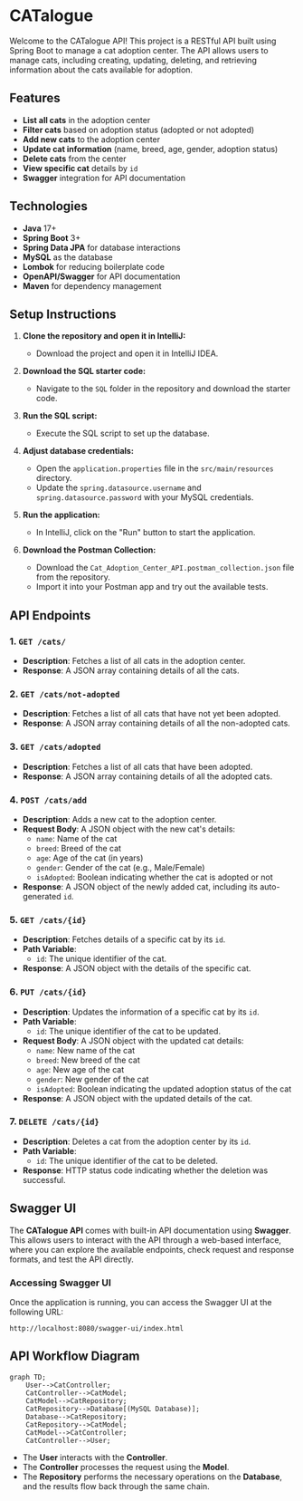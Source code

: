 # CATalogue
Welcome to the CATalogue API! This project is a RESTful API built using Spring Boot to manage a cat adoption center. The API allows users to manage cats, including creating, updating, deleting, and retrieving information about the cats available for adoption.

## Features

- **List all cats** in the adoption center
- **Filter cats** based on adoption status (adopted or not adopted)
- **Add new cats** to the adoption center
- **Update cat information** (name, breed, age, gender, adoption status)
- **Delete cats** from the center
- **View specific cat** details by `id`
- **Swagger** integration for API documentation

## Technologies

- **Java** 17+
- **Spring Boot** 3+
- **Spring Data JPA** for database interactions
- **MySQL** as the database
- **Lombok** for reducing boilerplate code
- **OpenAPI/Swagger** for API documentation
- **Maven** for dependency management

## Setup Instructions

1. **Clone the repository and open it in IntelliJ:**

   - Download the project and open it in IntelliJ IDEA.

2. **Download the SQL starter code:**

   - Navigate to the `SQL` folder in the repository and download the starter code.

3. **Run the SQL script:**

   - Execute the SQL script to set up the database.

4. **Adjust database credentials:**

   - Open the `application.properties` file in the `src/main/resources` directory.
   - Update the `spring.datasource.username` and `spring.datasource.password` with your MySQL credentials.

5. **Run the application:**

   - In IntelliJ, click on the "Run" button to start the application.
     
6. **Download the Postman Collection:**

   - Download the `Cat_Adoption_Center_API.postman_collection.json` file from the repository.
   - Import it into your Postman app and try out the available tests.

## API Endpoints

### 1. `GET /cats/`
- **Description**: Fetches a list of all cats in the adoption center.
- **Response**: A JSON array containing details of all the cats.

### 2. `GET /cats/not-adopted`
- **Description**: Fetches a list of all cats that have not yet been adopted.
- **Response**: A JSON array containing details of all the non-adopted cats.

### 3. `GET /cats/adopted`
- **Description**: Fetches a list of all cats that have been adopted.
- **Response**: A JSON array containing details of all the adopted cats.

### 4. `POST /cats/add`
- **Description**: Adds a new cat to the adoption center.
- **Request Body**: A JSON object with the new cat's details:
  - `name`: Name of the cat
  - `breed`: Breed of the cat
  - `age`: Age of the cat (in years)
  - `gender`: Gender of the cat (e.g., Male/Female)
  - `isAdopted`: Boolean indicating whether the cat is adopted or not
- **Response**: A JSON object of the newly added cat, including its auto-generated `id`.

### 5. `GET /cats/{id}`
- **Description**: Fetches details of a specific cat by its `id`.
- **Path Variable**: 
  - `id`: The unique identifier of the cat.
- **Response**: A JSON object with the details of the specific cat.

### 6. `PUT /cats/{id}`
- **Description**: Updates the information of a specific cat by its `id`.
- **Path Variable**: 
  - `id`: The unique identifier of the cat to be updated.
- **Request Body**: A JSON object with the updated cat details:
  - `name`: New name of the cat
  - `breed`: New breed of the cat
  - `age`: New age of the cat
  - `gender`: New gender of the cat
  - `isAdopted`: Boolean indicating the updated adoption status of the cat
- **Response**: A JSON object with the updated details of the cat.

### 7. `DELETE /cats/{id}`
- **Description**: Deletes a cat from the adoption center by its `id`.
- **Path Variable**: 
  - `id`: The unique identifier of the cat to be deleted.
- **Response**: HTTP status code indicating whether the deletion was successful.

## Swagger UI

The **CATalogue API** comes with built-in API documentation using **Swagger**. This allows users to interact with the API through a web-based interface, where you can explore the available endpoints, check request and response formats, and test the API directly.

### Accessing Swagger UI

Once the application is running, you can access the Swagger UI at the following URL:

```plaintext
http://localhost:8080/swagger-ui/index.html
```

## API Workflow Diagram

```mermaid
graph TD;
    User-->CatController;
    CatController-->CatModel;
    CatModel-->CatRepository;
    CatRepository-->Database[(MySQL Database)];
    Database-->CatRepository;
    CatRepository-->CatModel;
    CatModel-->CatController;
    CatController-->User;
```

- The **User** interacts with the **Controller**.
- The **Controller** processes the request using the **Model**.
- The **Repository** performs the necessary operations on the **Database**, and the results flow back through the same chain.

